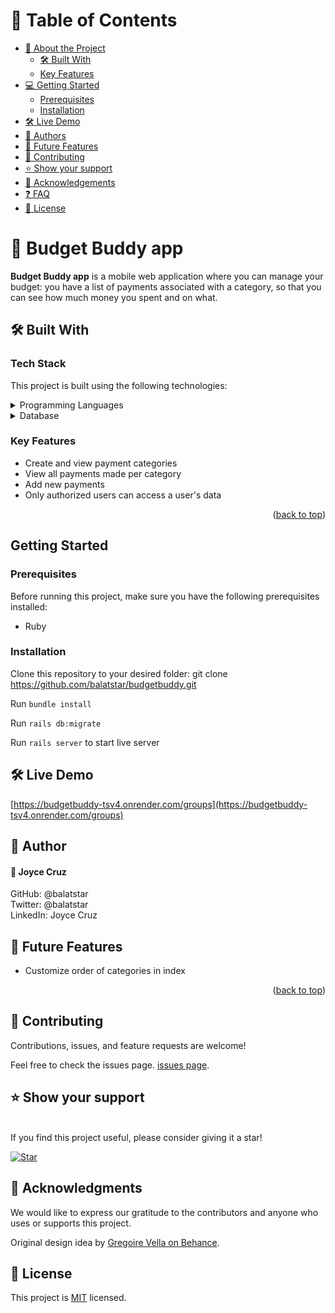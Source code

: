 

# 📗 Table of Contents

- [📖 About the Project](#about-project)
  - [🛠 Built With](#built-with)
  - [Key Features](#key-features)
- [💻 Getting Started](#getting-started)
  - [Prerequisites](#prerequisites)
  - [Installation](#installation)
- [🛠 Live Demo](#livedemo)
- [👥 Authors](#authors)
- [🔭 Future Features](#future-features)
- [🤝 Contributing](#contributing)
- [⭐️ Show your support](#support)
- [🙏 Acknowledgements](#acknowledgements)
- [❓ FAQ](#faq)
- [📝 License](#license)

<!-- PROJECT DESCRIPTION -->

# 📖 Budget Buddy app <a name="about-project"></a>

**Budget Buddy app** is a mobile web application where you can manage your budget: you have a list of payments associated with a category, so that you can see how much money you spent and on what.

## 🛠 Built With <a name="built-with"></a>

### Tech Stack

This project is built using the following technologies:

<details>
<summary>Programming Languages</summary>
  <ul>
    <li>Ruby on Rails</li>
  </ul>
</details>
<details>
<summary>Database</summary>
  <ul>
    <li>PostGreSQL</li>
  </ul>
</details>

### Key Features <a name="key-features"></a>

- Create and view payment categories
- View all payments made per category
- Add new payments
- Only authorized users can access a user's data

<p align="right">(<a href="#readme-top">back to top</a>)</p>

<!-- GETTING STARTED -->

## Getting Started <a name="getting-started"></a>

### Prerequisites

Before running this project, make sure you have the following prerequisites installed:

- Ruby

### Installation <a name="installation"></a>

Clone this repository to your desired folder:
   git clone https://github.com/balatstar/budgetbuddy.git

Run `bundle install`

Run `rails db:migrate`

Run `rails server` to start live server

<!-- LIVEDEMO -->

## 🛠 Live Demo <a name="livedemo"></a>

[https://budgetbuddy-tsv4.onrender.com/groups](https://budgetbuddy-tsv4.onrender.com/groups)

<!-- AUTHORS -->

## 👥 Author <a name="authors"></a>

#### 👤 Joyce Cruz
GitHub: @balatstar<br>
Twitter: @balatstar<br>
LinkedIn: Joyce Cruz<br>

## 🔭 Future Features <a name="future-features"></a>

- Customize order of categories in index

<p align="right">(<a href="#readme-top">back to top</a>)</p>

<!-- CONTRIBUTING -->
## 🤝 Contributing <a name="contributing"></a>

Contributions, issues, and feature requests are welcome!

Feel free to check the issues page.
[issues page](https://github.com/balatstar/budgetbuddy/issues).

## ⭐️ Show your support <a name="support"></a>
<br>
If you find this project useful, please consider giving it a star!

[![Star](https://github.com/balatstar/budgetbuddy/?style=social)](https://github.com/balatstar/budgetbuddy)


<!-- ACKNOWLEDGEMENTS -->
## 🙏 Acknowledgments <a name="acknowledgements"></a>
We would like to express our gratitude to the contributors and anyone who uses or supports this project.

Original design idea by [Gregoire Vella on Behance](https://www.behance.net/gregoirevella).

<!-- LICENSE -->
## 📝 License <a name="license"></a>
This project is [MIT](./LICENSE) licensed.
